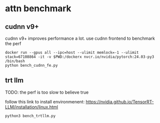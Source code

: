 # attn benchmark
## cudnn v9+
cudnn v9+ improves performance a lot. use cudnn frontend to benchmark the perf
```
docker run --gpus all --ipc=host --ulimit memlock=-1 --ulimit stack=67108864 -it -v $PWD:/dockerx nvcr.io/nvidia/pytorch:24.03-py3  /bin/bash
python bench_cudnn_fe.py
```

## trt llm
TODO: the perf is too slow to believe true

follow this link to install environmenent: https://nvidia.github.io/TensorRT-LLM/installation/linux.html
```
python3 bench_trtllm.py
```
